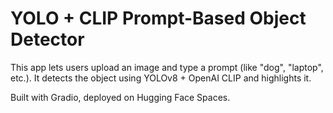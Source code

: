 # YOLO + CLIP Prompt-Based Object Detector

This app lets users upload an image and type a prompt (like "dog", "laptop", etc.). It detects the object using YOLOv8 + OpenAI CLIP and highlights it.

Built with Gradio, deployed on Hugging Face Spaces.
